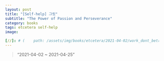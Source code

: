 ```yaml
---
layout: post
title: "[Self-help] 그릿"
subtitle: "The Power of Passion and Perseverance"
category: books
tags: etcetera self-help
image:

[//]: # (    path: /assets/img/books/etcetera/2021-04-02/work_dont_betray.png)
---
```


> “2021-04-02 ~ 2021-04-25”